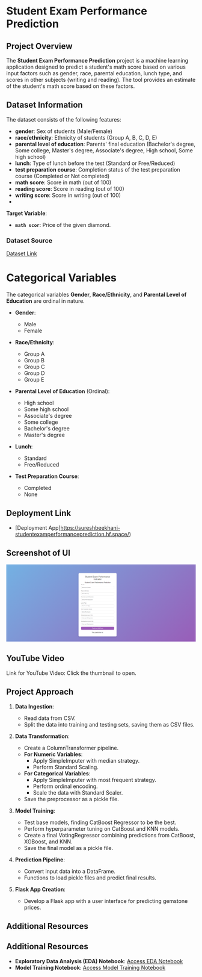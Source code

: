 # Student Exam Performance Prediction

## Project Overview

The **Student Exam Performance Prediction** project is a machine learning application designed to predict a student's math score based on various input factors such as gender, race, parental education, lunch type, and scores in other subjects (writing and reading). The tool provides an estimate of the student's math score based on these factors.

## Dataset Information

The dataset consists of the following features:

- **gender**: Sex of students (Male/Female)
- **race/ethnicity**: Ethnicity of students (Group A, B, C, D, E)
- **parental level of education**: Parents' final education (Bachelor's degree, Some college, Master's degree, Associate's degree, High school, Some high school)
- **lunch**: Type of lunch before the test (Standard or Free/Reduced)
- **test preparation course**: Completion status of the test preparation course (Completed or Not completed)
- **math score**: Score in math (out of 100)
- **reading score**: Score in reading (out of 100)
- **writing score**: Score in writing (out of 100)
- 
**Target Variable**:
- **`math scor`**: Price of the given diamond.

### Dataset Source
[Dataset Link](https://www.kaggle.com/competitions/playground-series-s3e8/data?select=train.csv)

# Categorical Variables

The categorical variables **Gender**, **Race/Ethnicity**, and **Parental Level of Education** are ordinal in nature.

- **Gender**:
  - Male
  - Female

- **Race/Ethnicity**:
  - Group A
  - Group B
  - Group C
  - Group D
  - Group E

- **Parental Level of Education** (Ordinal):
  - High school
  - Some high school
  - Associate's degree
  - Some college
  - Bachelor's degree
  - Master's degree

- **Lunch**:
  - Standard
  - Free/Reduced

- **Test Preparation Course**:
  - Completed
  - None


## Deployment Link
- [Deployment App]https://sureshbeekhani-studentexamperformanceprediction.hf.space/)

## Screenshot of UI
![API Prediction](./templates/Prediction.jpg)

## YouTube Video
Link for YouTube Video: Click the thumbnail to open.

## Project Approach

1. **Data Ingestion**:
   - Read data from CSV.
   - Split the data into training and testing sets, saving them as CSV files.

2. **Data Transformation**:
   - Create a ColumnTransformer pipeline.
   - **For Numeric Variables**:
     - Apply SimpleImputer with median strategy.
     - Perform Standard Scaling.
   - **For Categorical Variables**:
     - Apply SimpleImputer with most frequent strategy.
     - Perform ordinal encoding.
     - Scale the data with Standard Scaler.
   - Save the preprocessor as a pickle file.

3. **Model Training**:
   - Test base models, finding CatBoost Regressor to be the best.
   - Perform hyperparameter tuning on CatBoost and KNN models.
   - Create a final VotingRegressor combining predictions from CatBoost, XGBoost, and KNN.
   - Save the final model as a pickle file.

4. **Prediction Pipeline**:
   - Convert input data into a DataFrame.
   - Functions to load pickle files and predict final results.

5. **Flask App Creation**:
   - Develop a Flask app with a user interface for predicting gemstone prices.

## Additional Resources
## Additional Resources
- **Exploratory Data Analysis (EDA) Notebook**: [Access EDA Notebook](./notebook/1.%20EDA%20STUDENT%20PERFORMANCE%20.ipynb)
- **Model Training Notebook**: [Access Model Training Notebook](./notebook/2.%20MODEL%20TRAINING.ipynb)



